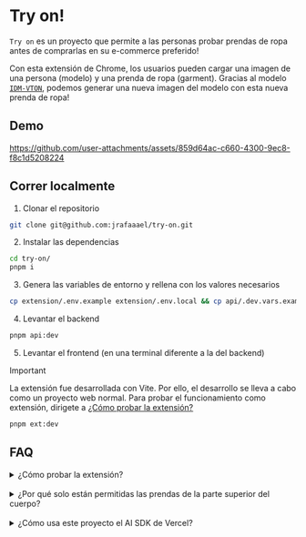 # Try on!
`Try on` es un proyecto que permite a las personas probar prendas de ropa antes de comprarlas en su e-commerce preferido!

Con esta extensión de Chrome, los usuarios pueden cargar una imagen de una persona (modelo) y una prenda de ropa (garment). Gracias al modelo [`IDM-VTON`](https://github.com/yisol/IDM-VTON), podemos generar una nueva imagen del modelo con esta nueva prenda de ropa!

## Demo

https://github.com/user-attachments/assets/859d64ac-c660-4300-9ec8-f8c1d5208224


## Correr localmente

1. Clonar el repositorio
```bash
git clone git@github.com:jrafaaael/try-on.git
```

2. Instalar las dependencias
```bash
cd try-on/
pnpm i
```

3. Genera las variables de entorno y rellena con los valores necesarios
```bash
cp extension/.env.example extension/.env.local && cp api/.dev.vars.example api/.dev.vars
```

4. Levantar el backend
```bash
pnpm api:dev
```

5. Levantar el frontend (en una terminal diferente a la del backend)
> [!IMPORTANT]  
> La extensión fue desarrollada con Vite. Por ello, el desarrollo se lleva a cabo como un proyecto web normal. Para probar el funcionamiento como extensión, dirigete a [¿Cómo probar la extensión?](#faq)
```bash
pnpm ext:dev
```

## FAQ

<details>
  <summary>¿Cómo probar la extensión?</summary>

  La extensión fue desarrollada con Vite. Por ello, el desarrollo se lleva a cabo como un proyecto web normal. Una vez se quiera probar el funcionamiento como extensión se deben seguir los siguientes pasos:

  1. Realizar el proceso de build
  ```bash
  pnpm ext:build
  ```

  2. Sigue los pasos de la [documentación de desarrolladores de Chrome](https://developer.chrome.com/docs/extensions/get-started/tutorial/hello-world#load-unpacked) con la carpeta `dist` generada en el directorio `extension`
</details>

<br />

<details>
  <summary>¿Por qué solo están permitidas las prendas de la parte superior del cuerpo?</summary>

  El modelo de inteligencia artificial `IDM-VTON` tiene la capacidad de generar imagenes con prendas tanto de la parte superior como de la parte inferior del cuerpo. Sin embargo, la versión existente en [Huggingface](https://huggingface.co/spaces/yisol/IDM-VTON) (donde está alojado dicho modelo de IA para su uso de forma gratuita) solo fue entrenado para realizar cambios de ropa en la parte superior del modelo (persona)

  Una posible solución podría ser o bien intentar crear un nuevo Space en Huggingface con la versión más actualizada del modelo de IA o utilizar la versión de pago alojada en [Replicate](https://replicate.com/cuuupid/idm-vton) (no ad)
</details>

<br />

<details>
  <summary>¿Cómo usa este proyecto el AI SDK de Vercel?</summary>

  Las validaciones de las imágenes es gracias a [AI SDK de Vercel](https://sdk.vercel.ai/) y al modelo de Google, Gemini!
</details>
